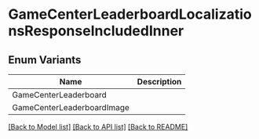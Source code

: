 # GameCenterLeaderboardLocalizationsResponseIncludedInner

## Enum Variants

| Name | Description |
|---- | -----|
| GameCenterLeaderboard |  |
| GameCenterLeaderboardImage |  |

[[Back to Model list]](../README.md#documentation-for-models) [[Back to API list]](../README.md#documentation-for-api-endpoints) [[Back to README]](../README.md)


